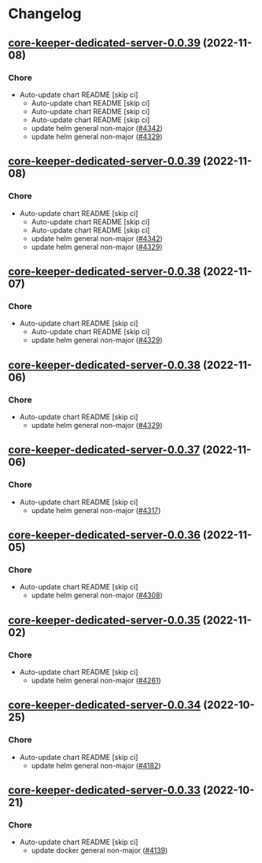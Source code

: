 # Changelog



## [core-keeper-dedicated-server-0.0.39](https://github.com/truecharts/charts/compare/core-keeper-dedicated-server-0.0.37...core-keeper-dedicated-server-0.0.39) (2022-11-08)

### Chore

- Auto-update chart README [skip ci]
  - Auto-update chart README [skip ci]
  - Auto-update chart README [skip ci]
  - Auto-update chart README [skip ci]
  - update helm general non-major ([#4342](https://github.com/truecharts/charts/issues/4342))
  - update helm general non-major ([#4329](https://github.com/truecharts/charts/issues/4329))




## [core-keeper-dedicated-server-0.0.39](https://github.com/truecharts/charts/compare/core-keeper-dedicated-server-0.0.37...core-keeper-dedicated-server-0.0.39) (2022-11-08)

### Chore

- Auto-update chart README [skip ci]
  - Auto-update chart README [skip ci]
  - Auto-update chart README [skip ci]
  - update helm general non-major ([#4342](https://github.com/truecharts/charts/issues/4342))
  - update helm general non-major ([#4329](https://github.com/truecharts/charts/issues/4329))




## [core-keeper-dedicated-server-0.0.38](https://github.com/truecharts/charts/compare/core-keeper-dedicated-server-0.0.37...core-keeper-dedicated-server-0.0.38) (2022-11-07)

### Chore

- Auto-update chart README [skip ci]
  - Auto-update chart README [skip ci]
  - update helm general non-major ([#4329](https://github.com/truecharts/charts/issues/4329))




## [core-keeper-dedicated-server-0.0.38](https://github.com/truecharts/charts/compare/core-keeper-dedicated-server-0.0.37...core-keeper-dedicated-server-0.0.38) (2022-11-06)

### Chore

- Auto-update chart README [skip ci]
  - update helm general non-major ([#4329](https://github.com/truecharts/charts/issues/4329))




## [core-keeper-dedicated-server-0.0.37](https://github.com/truecharts/charts/compare/core-keeper-dedicated-server-0.0.36...core-keeper-dedicated-server-0.0.37) (2022-11-06)

### Chore

- Auto-update chart README [skip ci]
  - update helm general non-major ([#4317](https://github.com/truecharts/charts/issues/4317))




## [core-keeper-dedicated-server-0.0.36](https://github.com/truecharts/charts/compare/core-keeper-dedicated-server-0.0.35...core-keeper-dedicated-server-0.0.36) (2022-11-05)

### Chore

- Auto-update chart README [skip ci]
  - update helm general non-major ([#4308](https://github.com/truecharts/charts/issues/4308))




## [core-keeper-dedicated-server-0.0.35](https://github.com/truecharts/charts/compare/core-keeper-dedicated-server-0.0.34...core-keeper-dedicated-server-0.0.35) (2022-11-02)

### Chore

- Auto-update chart README [skip ci]
  - update helm general non-major ([#4261](https://github.com/truecharts/charts/issues/4261))




## [core-keeper-dedicated-server-0.0.34](https://github.com/truecharts/charts/compare/core-keeper-dedicated-server-0.0.33...core-keeper-dedicated-server-0.0.34) (2022-10-25)

### Chore

- Auto-update chart README [skip ci]
  - update helm general non-major ([#4182](https://github.com/truecharts/charts/issues/4182))




## [core-keeper-dedicated-server-0.0.33](https://github.com/truecharts/charts/compare/core-keeper-dedicated-server-0.0.32...core-keeper-dedicated-server-0.0.33) (2022-10-21)

### Chore

- Auto-update chart README [skip ci]
  - update docker general non-major ([#4139](https://github.com/truecharts/charts/issues/4139))

